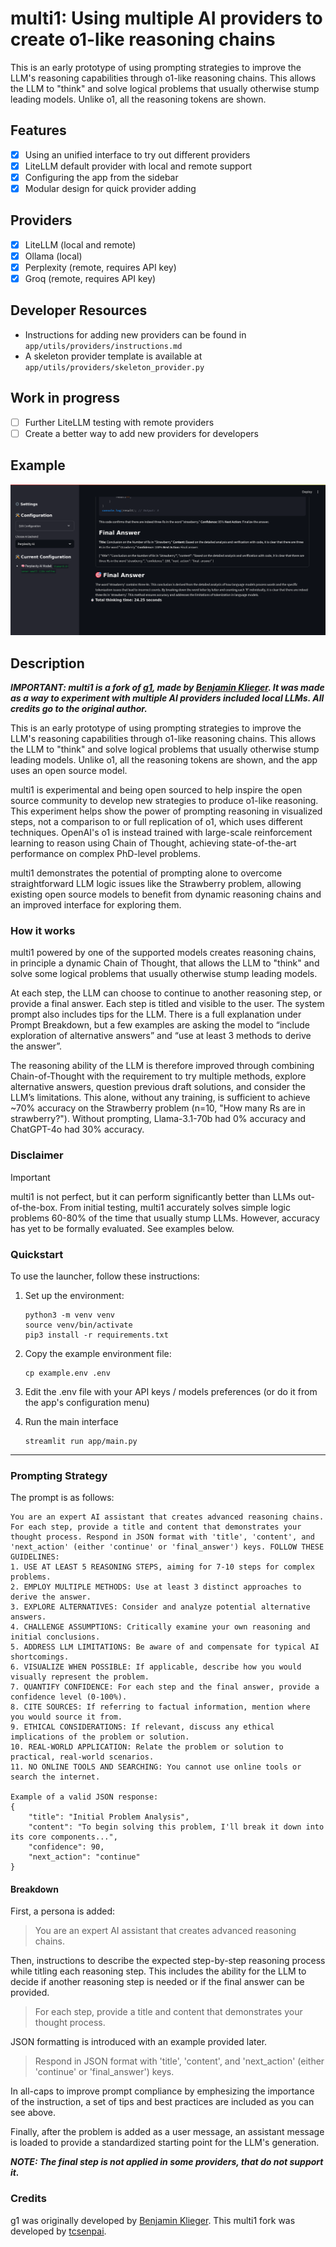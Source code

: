 # multi1: Using multiple AI providers to create o1-like reasoning chains

This is an early prototype of using prompting strategies to improve the LLM's reasoning capabilities through o1-like reasoning chains. This allows the LLM to "think" and solve logical problems that usually otherwise stump leading models. Unlike o1, all the reasoning tokens are shown.
 
## Features

- [x] Using an unified interface to try out different providers
- [x] LiteLLM default provider with local and remote support
- [x] Configuring the app from the sidebar
- [x] Modular design for quick provider adding 

## Providers

- [x] LiteLLM (local and remote)
- [x] Ollama (local)
- [x] Perplexity (remote, requires API key)
- [x] Groq (remote, requires API key)

## Developer Resources

- Instructions for adding new providers can be found in `app/utils/providers/instructions.md`
- A skeleton provider template is available at `app/utils/providers/skeleton_provider.py`

## Work in progress

- [ ] Further LiteLLM testing with remote providers
- [ ] Create a better way to add new providers for developers

## Example

![Simple Math](examples/maths.png)

## Description

***IMPORTANT: multi1 is a fork of [g1](https://github.com/bklieger-groq/g1/), made by [Benjamin Klieger](https://x.com/benjaminklieger). It was made as a way to experiment with multiple AI providers included local LLMs. All credits go to the original author.***

This is an early prototype of using prompting strategies to improve the LLM's reasoning capabilities through o1-like reasoning chains. This allows the LLM to "think" and solve logical problems that usually otherwise stump leading models. Unlike o1, all the reasoning tokens are shown, and the app uses an open source model.

multi1 is experimental and being open sourced to help inspire the open source community to develop new strategies to produce o1-like reasoning. This experiment helps show the power of prompting reasoning in visualized steps, not a comparison to or full replication of o1, which uses different techniques. OpenAI's o1 is instead trained with large-scale reinforcement learning to reason using Chain of Thought, achieving state-of-the-art performance on complex PhD-level problems.

multi1 demonstrates the potential of prompting alone to overcome straightforward LLM logic issues like the Strawberry problem, allowing existing open source models to benefit from dynamic reasoning chains and an improved interface for exploring them.


### How it works

multi1 powered by one of the supported models creates reasoning chains, in principle a dynamic Chain of Thought, that allows the LLM to "think" and solve some logical problems that usually otherwise stump leading models.

At each step, the LLM can choose to continue to another reasoning step, or provide a final answer. Each step is titled and visible to the user. The system prompt also includes tips for the LLM. There is a full explanation under Prompt Breakdown, but a few examples are asking the model to “include exploration of alternative answers” and “use at least 3 methods to derive the answer”.

The reasoning ability of the LLM is therefore improved through combining Chain-of-Thought with the requirement to try multiple methods, explore alternative answers, question previous draft solutions, and consider the LLM’s limitations. This alone, without any training, is sufficient to achieve ~70% accuracy on the Strawberry problem (n=10, "How many Rs are in strawberry?"). Without prompting, Llama-3.1-70b had 0% accuracy and ChatGPT-4o had 30% accuracy.


### Disclaimer

> [!IMPORTANT]
> multi1 is not perfect, but it can perform significantly better than LLMs out-of-the-box. From initial testing, multi1 accurately solves simple logic problems 60-80% of the time that usually stump LLMs. However, accuracy has yet to be formally evaluated. See examples below.



### Quickstart

To use the launcher, follow these instructions:

1. Set up the environment:

   ```
   python3 -m venv venv
   source venv/bin/activate
   pip3 install -r requirements.txt
   ```

2. Copy the example environment file:

   ```
   cp example.env .env
   ```

3. Edit the .env file with your API keys / models preferences (or do it from the app's configuration menu)

4. Run the main interface

   ```
   streamlit run app/main.py
   ```

---

### Prompting Strategy

The prompt is as follows:

```
You are an expert AI assistant that creates advanced reasoning chains. For each step, provide a title and content that demonstrates your thought process. Respond in JSON format with 'title', 'content', and 'next_action' (either 'continue' or 'final_answer') keys. FOLLOW THESE GUIDELINES:
1. USE AT LEAST 5 REASONING STEPS, aiming for 7-10 steps for complex problems.
2. EMPLOY MULTIPLE METHODS: Use at least 3 distinct approaches to derive the answer.
3. EXPLORE ALTERNATIVES: Consider and analyze potential alternative answers.
4. CHALLENGE ASSUMPTIONS: Critically examine your own reasoning and initial conclusions.
5. ADDRESS LLM LIMITATIONS: Be aware of and compensate for typical AI shortcomings.
6. VISUALIZE WHEN POSSIBLE: If applicable, describe how you would visually represent the problem.
7. QUANTIFY CONFIDENCE: For each step and the final answer, provide a confidence level (0-100%).
8. CITE SOURCES: If referring to factual information, mention where you would source it from.
9. ETHICAL CONSIDERATIONS: If relevant, discuss any ethical implications of the problem or solution.
10. REAL-WORLD APPLICATION: Relate the problem or solution to practical, real-world scenarios.
11. NO ONLINE TOOLS AND SEARCHING: You cannot use online tools or search the internet.

Example of a valid JSON response:
{
    "title": "Initial Problem Analysis",
    "content": "To begin solving this problem, I'll break it down into its core components...",
    "confidence": 90,
    "next_action": "continue"
}
```

#### Breakdown

First, a persona is added:

> You are an expert AI assistant that creates advanced reasoning chains.  



Then, instructions to describe the expected step-by-step reasoning process while titling each reasoning step. This includes the ability for the LLM to decide if another reasoning step is needed or if the final answer can be provided.

> For each step, provide a title and content that demonstrates your thought process.



JSON formatting is introduced with an example provided later.

> Respond in JSON format with 'title', 'content', and 'next_action' (either 'continue' or 'final_answer') keys.



In all-caps to improve prompt compliance by emphesizing the importance of the instruction, a set of tips and best practices are included as you can see above.

Finally, after the problem is added as a user message, an assistant message is loaded to provide a standardized starting point for the LLM's generation.

***NOTE: The final step is not applied in some providers, that do not support it.***


### Credits

g1 was originally developed by [Benjamin Klieger](https://x.com/benjaminklieger).
This multi1 fork was developed by [tcsenpai](https://github.com/tcsenpai).

